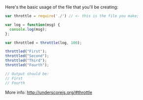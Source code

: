 Here's the basic usage of the file that you'll be creating:

```js
var throttle = require('./') // <- this is the file you make;

var log = function(msg) {
  console.log(msg);
};

var throttled = throttle(log, 100);

throttled("First");
throttled("Second");
throttled("Third");
throttled("Fourth");

// Output should be:
// First
// Fourth
```

More info: http://underscorejs.org/#throttle
